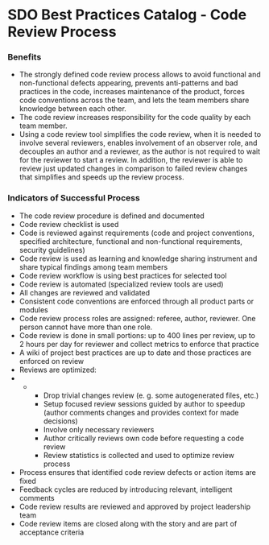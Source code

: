 # SDO Best Practices Catalog - Code Review Process

### Benefits

* The strongly defined code review process allows to avoid functional and non-functional defects appearing, prevents anti-patterns and bad practices in the code, increases maintenance of the product, forces code conventions across the team, and lets the team members share knowledge between each other.
* The code review increases responsibility for the code quality by each team member.
* Using a code review tool simplifies the code review, when it is needed to involve several reviewers, enables involvement of an observer role, and decouples an author and a reviewer, as the author is not required to wait for the reviewer to start a review. In addition, the reviewer is able to review just updated changes in comparison to failed review changes that simplifies and speeds up the review process.

### Indicators of Successful Process

* The code review procedure is defined and documented
* Code review checklist is used
* Code is reviewed against requirements \(code and project conventions, specified architecture, functional and non-functional requirements, security guidelines\)
* Code review is used as learning and knowledge sharing instrument and share typical findings among team members
* Code review workflow is using best practices for selected tool
* Code review is automated \(specialized review tools are used\)
* All changes are reviewed and validated
* Consistent code conventions are enforced through all product parts or modules
*  Code review process roles are assigned: referee, author, reviewer. One person cannot have more than one role. 
* Code review is done in small portions: up to 400 lines per review, up to 2 hours per day for reviewer and collect metrics to enforce that practice
* A wiki of project best practices are up to date and those practices are enforced on review
* Reviews are optimized:
* * * Drop trivial changes review \(e. g. some autogenerated files, etc.\)
    * Setup focused review sessions guided by author to speedup \(author comments changes and provides context for made decisions\)
    * Involve only necessary reviewers
    * Author critically reviews own code before requesting a code review
    * Review statistics is collected and used to optimize review process
*  Process ensures that identified code review defects or action items are fixed
* Feedback cycles are reduced by introducing relevant, intelligent comments
* Code review results are reviewed and approved by project leadership team
* Code review items are closed along with the story and are part of acceptance criteria

